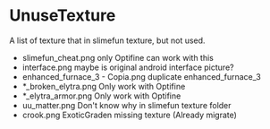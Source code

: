 # UnuseTexture

A list of texture that in slimefun texture, but not used.

* slimefun_cheat.png only Optifine can work with this
* interface.png maybe is original android interface picture?
* enhanced_furnace_3 - Copia.png duplicate enhanced_furnace_3
* *_broken_elytra.png Only work with Optifine
* *_elytra_armor.png Only work with Optifine
* uu_matter.png Don't know why in slimefun texture folder
* crook.png ExoticGraden missing texture (Already migrate)
